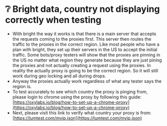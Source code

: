 # ❔ Bright data, country not displaying correctly when testing

* With bright the way it works is that there is a main server that accepts the requests coming to the proxies first. This server then routes the traffic to the proxies in the correct region. Like most people who have a plan with bright, they set up their servers in the US to accept the initial traffic. Some bots/proxy testers will show that the proxies are pinning in the US no matter what region they generate because they are just pining the proxies and not actually creating a request using the proxies. In reality the actually proxy is going to be the correct region. So it will still work during geo locking and all during drops.
* Anyway the proxies actually work regardless of what any tester says the region is.
* To test accurately to see which country the proxy is pinging from, please login to chrome using the proxy by following this guide: [https://oxylabs.io/blog/how-to-set-up-a-chrome-proxy](https://oxylabs.io/blog/how-to-set-up-a-chrome-proxy)
* Next, please visit this link to verify what country your proxy is from: [https://lumtest.com/myip.json](https://lumtest.com/myip.json)
